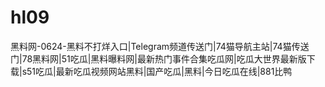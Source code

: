 # hl09
黑料网-0624-黑料不打烊入口|Telegram频道传送门|74猫导航主站|74猫传送门|78黑料网|51吃瓜|黑料曝料网|最新热门事件合集吃瓜网|吃瓜大世界最新版下载|s51吃瓜|最新吃瓜视频网站黑料|国产吃瓜|黑料|今日吃瓜在线|881比鸭
